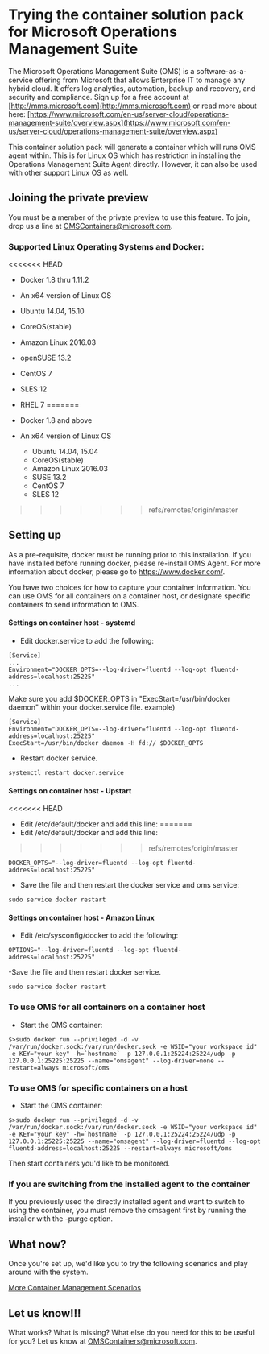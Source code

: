 # Trying the container solution pack for Microsoft Operations Management Suite

The Microsoft Operations Management Suite (OMS) is a software-as-a-service offering from Microsoft that allows Enterprise IT to manage any hybrid cloud. It offers log analytics, automation, backup and recovery, and security and compliance.  Sign up for a free account at [http://mms.microsoft.com](http://mms.microsoft.com) or read more about here: [https://www.microsoft.com/en-us/server-cloud/operations-management-suite/overview.aspx](https://www.microsoft.com/en-us/server-cloud/operations-management-suite/overview.aspx)

This container solution pack will generate a container which will runs OMS agent within. This is for Linux OS which has restriction in installing the Operations Management Suite Agent directly. However, it can also be used with other support Linux OS as well.

## Joining the private preview

You must be a member of the private preview to use this feature. To join, drop us a line at OMSContainers@microsoft.com.

### Supported Linux Operating Systems and Docker:
<<<<<<< HEAD
- Docker 1.8 thru 1.11.2

- An x64 version of Linux OS
- Ubuntu 14.04, 15.10
- CoreOS(stable)
- Amazon Linux 2016.03
- openSUSE 13.2
- CentOS 7
- SLES 12
- RHEL 7
=======
- Docker 1.8 and above
- An x64 version of Linux OS
	- Ubuntu 14.04, 15.04
	- CoreOS(stable)
	- Amazon Linux 2016.03
	- SUSE 13.2
	- CentOS 7
	- SLES 12
>>>>>>> refs/remotes/origin/master

## Setting up
As a pre-requisite, docker must be running prior to this installation. If you have installed before running docker, please re-install OMS Agent. For more information about docker, please go to https://www.docker.com/.

You have two choices for how to capture your container information. You can use OMS for all containers on a container host, or designate specific containers to send information to OMS.

#### Settings on container host - systemd
- Edit docker.service to add the following:
```
[Service]
...
Environment="DOCKER_OPTS=--log-driver=fluentd --log-opt fluentd-address=localhost:25225"
...
```
Make sure you add $DOCKER_OPTS in "ExecStart=/usr/bin/docker daemon" within your docker.service file.
example)
```
[Service]
Environment="DOCKER_OPTS=--log-driver=fluentd --log-opt fluentd-address=localhost:25225"
ExecStart=/usr/bin/docker daemon -H fd:// $DOCKER_OPTS
```
- Restart docker service.
```
systemctl restart docker.service
```
#### Settings on container host - Upstart
<<<<<<< HEAD
- Edit /etc/default/docker and add this line:
=======
- Edit /etc/default/docker and add this line:
>>>>>>> refs/remotes/origin/master
```
DOCKER_OPTS="--log-driver=fluentd --log-opt fluentd-address=localhost:25225"
```
- Save the file and then restart the docker service and oms service:
```
sudo service docker restart
```
#### Settings on container host - Amazon Linux
- Edit /etc/sysconfig/docker to add the following:
```
OPTIONS="--log-driver=fluentd --log-opt fluentd-address=localhost:25225"
```
-Save the file and then restart docker service. 
```
sudo service docker restart
```

### To use OMS for all containers on a container host

- Start the OMS container:
```
$>sudo docker run --privileged -d -v /var/run/docker.sock:/var/run/docker.sock -e WSID="your workspace id" -e KEY="your key" -h=`hostname` -p 127.0.0.1:25224:25224/udp -p 127.0.0.1:25225:25225 --name="omsagent" --log-driver=none --restart=always microsoft/oms
```
### To use OMS for specific containers on a host

- Start the OMS container:
```
$>sudo docker run --privileged -d -v /var/run/docker.sock:/var/run/docker.sock -e WSID="your workspace id" -e KEY="your key" -h=`hostname` -p 127.0.0.1:25224:25224/udp -p 127.0.0.1:25225:25225 --name="omsagent" --log-driver=fluentd --log-opt fluentd-address=localhost:25225 --restart=always microsoft/oms
```
Then start containers you'd like to be monitored.

### If you are switching from the installed agent to the container

If you previously used the directly installed agent and want to switch to using the container, you must remove the omsagent first by running the installer with the -purge option.


## What now?
Once you're set up, we'd like you to try the following scenarios and play around with the system.

[More Container Management Scenarios](http://github.com/Microsoft/OMS-Agent-for-Linux/blob/master/docs/Docker-Instructions.md#overview)

## Let us know!!!
What works? What is missing? What else do you need for this to be useful for you? Let us know at OMSContainers@microsoft.com.
